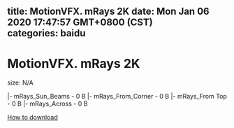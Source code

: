 
title: MotionVFX. mRays 2K
date: Mon Jan 06 2020 17:47:57 GMT+0800 (CST)    
categories: baidu
---

# MotionVFX. mRays 2K
size: N/A
 
 
|- mRays_Sun_Beams - 0 B
|- mRays_From_Corner - 0 B
|- mRays_From Top - 0 B
|- mRays_Across - 0 B

[How to download](https://bpcam.bemobtrk.com/go/2ceec3aa-1ca2-46d6-b9ff-aaa5c184517c?jno=2453)